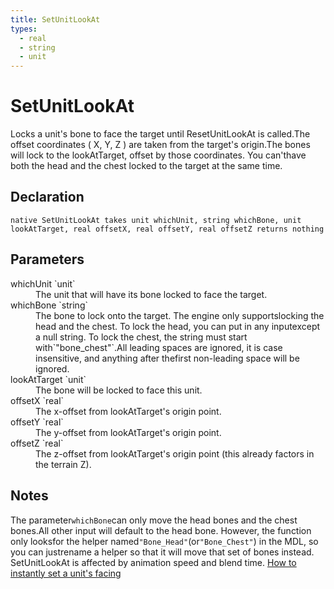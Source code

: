 ```yaml
---
title: SetUnitLookAt
types:
  - real
  - string
  - unit
---
```


# SetUnitLookAt
Locks a unit's bone to face the target until ResetUnitLookAt is called.The offset coordinates ( X, Y, Z ) are taken from the target's origin.The bones will lock to the lookAtTarget, offset by those coordinates. You can'thave both the head and the chest locked to the target at the same time.

## Declaration

```
native SetUnitLookAt takes unit whichUnit, string whichBone, unit lookAtTarget, real offsetX, real offsetY, real offsetZ returns nothing
```

## Parameters
<dl>
  <dt>whichUnit `unit`</dt>
  <dd>The unit that will have its bone locked to face the target.</dd>

  <dt>whichBone `string`</dt>
  <dd>The bone to lock onto the target. The engine only supportslocking the head and the chest. To lock the head, you can put in any inputexcept a null string. To lock the chest, the string must start with`"bone_chest"`.All leading spaces are ignored, it is case insensitive, and anything after thefirst non-leading space will be ignored.</dd>

  <dt>lookAtTarget `unit`</dt>
  <dd>The bone will be locked to face this unit.</dd>

  <dt>offsetX `real`</dt>
  <dd>The x-offset from lookAtTarget's origin point.</dd>

  <dt>offsetY `real`</dt>
  <dd>The y-offset from lookAtTarget's origin point.</dd>

  <dt>offsetZ `real`</dt>
  <dd>The z-offset from lookAtTarget's origin point (this already factors in the terrain Z).</dd>
</dl>

## Notes 
The parameter`whichBone`can only move the head bones and the chest bones.All other input will default to the head bone. However, the function only looksfor the helper named`"Bone_Head"`(or`"Bone_Chest"`) in the MDL, so you can justrename a helper so that it will move that set of bones instead.
SetUnitLookAt is affected by animation speed and blend time.
[How to instantly set a unit's facing](http://www.wc3c.net/showthread.php?t=105830)